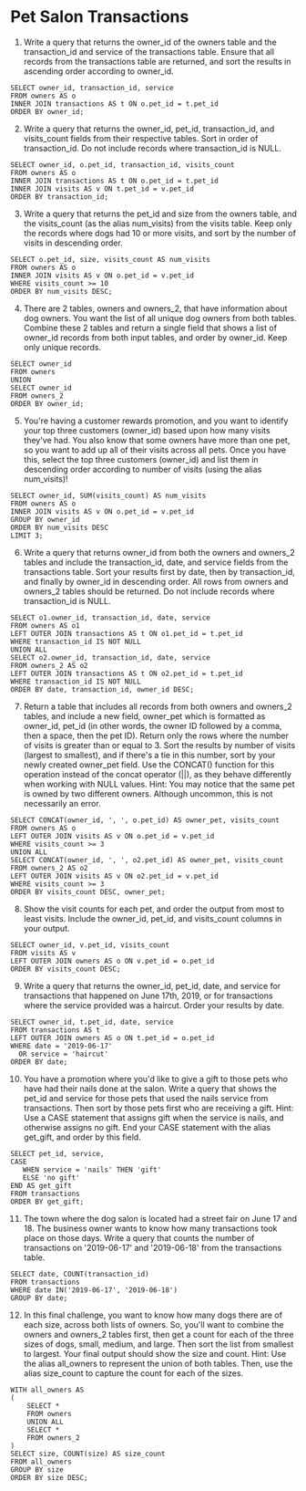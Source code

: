 # Pet Salon Transactions

1. Write a query that returns the owner_id of the owners table and the transaction_id and service of the transactions table. Ensure that all records from the transactions table are returned, and sort the results in ascending order according to owner_id.  
```
SELECT owner_id, transaction_id, service
FROM owners AS o
INNER JOIN transactions AS t ON o.pet_id = t.pet_id
ORDER BY owner_id;
```

2. Write a query that returns the owner_id, pet_id, transaction_id, and visits_count fields from their respective tables. Sort in order of transaction_id. Do not include records where transaction_id is NULL.  
```
SELECT owner_id, o.pet_id, transaction_id, visits_count
FROM owners AS o
INNER JOIN transactions AS t ON o.pet_id = t.pet_id
INNER JOIN visits AS v ON t.pet_id = v.pet_id
ORDER BY transaction_id;
```

3. Write a query that returns the pet_id and size from the owners table, and the visits_count (as the alias num_visits) from the visits table. Keep only the records where dogs had 10 or more visits, and sort by the number of visits in descending order.  
```
SELECT o.pet_id, size, visits_count AS num_visits
FROM owners AS o
INNER JOIN visits AS v ON o.pet_id = v.pet_id
WHERE visits_count >= 10
ORDER BY num_visits DESC;
```

4. There are 2 tables, owners and owners_2, that have information about dog owners. You want the list of all unique dog owners from both tables. Combine these 2 tables and return a single field that shows a list of owner_id records from both input tables, and order by owner_id. Keep only unique records.  
```
SELECT owner_id
FROM owners
UNION
SELECT owner_id
FROM owners_2
ORDER BY owner_id;
```

5. You're having a customer rewards promotion, and you want to identify your top three customers (owner_id) based upon how many visits they've had. You also know that some owners have more than one pet, so you want to add up all of their visits across all pets. Once you have this, select the top three customers (owner_id) and list them in descending order according to number of visits (using the alias num_visits)!  
```
SELECT owner_id, SUM(visits_count) AS num_visits
FROM owners AS o
INNER JOIN visits AS v ON o.pet_id = v.pet_id
GROUP BY owner_id
ORDER BY num_visits DESC
LIMIT 3;
```

6. Write a query that returns owner_id from both the owners and owners_2 tables and include the transaction_id, date, and service fields from the transactions table. Sort your results first by date, then by transaction_id, and finally by owner_id in descending order. All rows from owners and owners_2 tables should be returned. Do not include records where transaction_id is NULL.  
```
SELECT o1.owner_id, transaction_id, date, service
FROM owners AS o1
LEFT OUTER JOIN transactions AS t ON o1.pet_id = t.pet_id
WHERE transaction_id IS NOT NULL
UNION ALL
SELECT o2.owner_id, transaction_id, date, service
FROM owners_2 AS o2
LEFT OUTER JOIN transactions AS t ON o2.pet_id = t.pet_id
WHERE transaction_id IS NOT NULL
ORDER BY date, transaction_id, owner_id DESC;
```

7. Return a table that includes all records from both owners and owners_2 tables, and include a new field, owner_pet which is formatted as owner_id, pet_id (in other words, the owner ID followed by a comma, then a space, then the pet ID). Return only the rows where the number of visits is greater than or equal to 3. Sort the results by number of visits (largest to smallest), and if there's a tie in this number, sort by your newly created owner_pet field. Use the CONCAT() function for this operation instead of the concat operator (||), as they behave differently when working with NULL values. Hint: You may notice that the same pet is owned by two different owners. Although uncommon, this is not necessarily an error.  
```
SELECT CONCAT(owner_id, ', ', o.pet_id) AS owner_pet, visits_count
FROM owners AS o
LEFT OUTER JOIN visits AS v ON o.pet_id = v.pet_id
WHERE visits_count >= 3
UNION ALL
SELECT CONCAT(owner_id, ', ', o2.pet_id) AS owner_pet, visits_count
FROM owners_2 AS o2
LEFT OUTER JOIN visits AS v ON o2.pet_id = v.pet_id
WHERE visits_count >= 3
ORDER BY visits_count DESC, owner_pet;
```

8. Show the visit counts for each pet, and order the output from most to least visits. Include the owner_id, pet_id, and visits_count columns in your output.  
```
SELECT owner_id, v.pet_id, visits_count
FROM visits AS v
LEFT OUTER JOIN owners AS o ON v.pet_id = o.pet_id
ORDER BY visits_count DESC;
```

9. Write a query that returns the owner_id, pet_id, date, and service for transactions that happened on June 17th, 2019, or for transactions where the service provided was a haircut. Order your results by date.  
```
SELECT owner_id, t.pet_id, date, service
FROM transactions AS t
LEFT OUTER JOIN owners AS o ON t.pet_id = o.pet_id
WHERE date = '2019-06-17'
  OR service = 'haircut'
ORDER BY date;
```

10. You have a promotion where you'd like to give a gift to those pets who have had their nails done at the salon. Write a query that shows the pet_id and service for those pets that used the nails service from transactions. Then sort by those pets first who are receiving a gift. Hint: Use a CASE statement that assigns gift when the service is nails, and otherwise assigns no gift. End your CASE statement with the alias get_gift, and order by this field.  
```
SELECT pet_id, service, 
CASE 
   WHEN service = 'nails' THEN 'gift'
   ELSE 'no gift'
END AS get_gift
FROM transactions
ORDER BY get_gift;
```

11. The town where the dog salon is located had a street fair on June 17 and 18. The business owner wants to know how many transactions took place on those days. Write a query that counts the number of transactions on '2019-06-17' and '2019-06-18' from the transactions table.  
```
SELECT date, COUNT(transaction_id)
FROM transactions
WHERE date IN('2019-06-17', '2019-06-18')
GROUP BY date;
```

12. In this final challenge, you want to know how many dogs there are of each size, across both lists of owners. So, you'll want to combine the owners and owners_2 tables first, then get a count for each of the three sizes of dogs, small, medium, and large. Then sort the list from smallest to largest. Your final output should show the size and count. Hint: Use the alias all_owners to represent the union of both tables. Then, use the alias size_count to capture the count for each of the sizes.  
```
WITH all_owners AS 
(
    SELECT *
    FROM owners
    UNION ALL
    SELECT *
    FROM owners_2
)
SELECT size, COUNT(size) AS size_count
FROM all_owners
GROUP BY size
ORDER BY size DESC;
```
